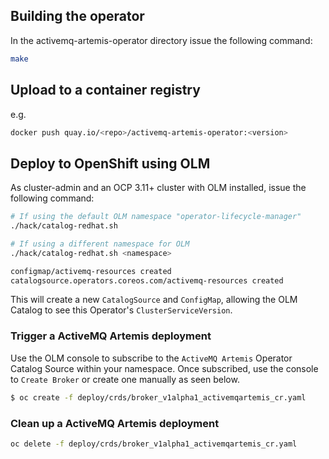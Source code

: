 

## Building the operator

In the activemq-artemis-operator directory issue the following command: 

```bash
make
```

## Upload to a container registry

e.g.

```bash
docker push quay.io/<repo>/activemq-artemis-operator:<version>
```

## Deploy to OpenShift using OLM

As cluster-admin and an OCP 3.11+ cluster with OLM installed, issue the following command:

```bash
# If using the default OLM namespace "operator-lifecycle-manager"
./hack/catalog-redhat.sh

# If using a different namespace for OLM
./hack/catalog-redhat.sh <namespace>

configmap/activemq-resources created
catalogsource.operators.coreos.com/activemq-resources created


```

This will create a new `CatalogSource` and `ConfigMap`, allowing the OLM Catalog to see this Operator's `ClusterServiceVersion`.

### Trigger a ActiveMQ Artemis deployment

Use the OLM console to subscribe to the `ActiveMQ Artemis` Operator Catalog Source within your namespace. Once subscribed, use the console to `Create Broker` or create one manually as seen below.

```bash
$ oc create -f deploy/crds/broker_v1alpha1_activemqartemis_cr.yaml
```

### Clean up a ActiveMQ Artemis deployment

```bash
oc delete -f deploy/crds/broker_v1alpha1_activemqartemis_cr.yaml
```

